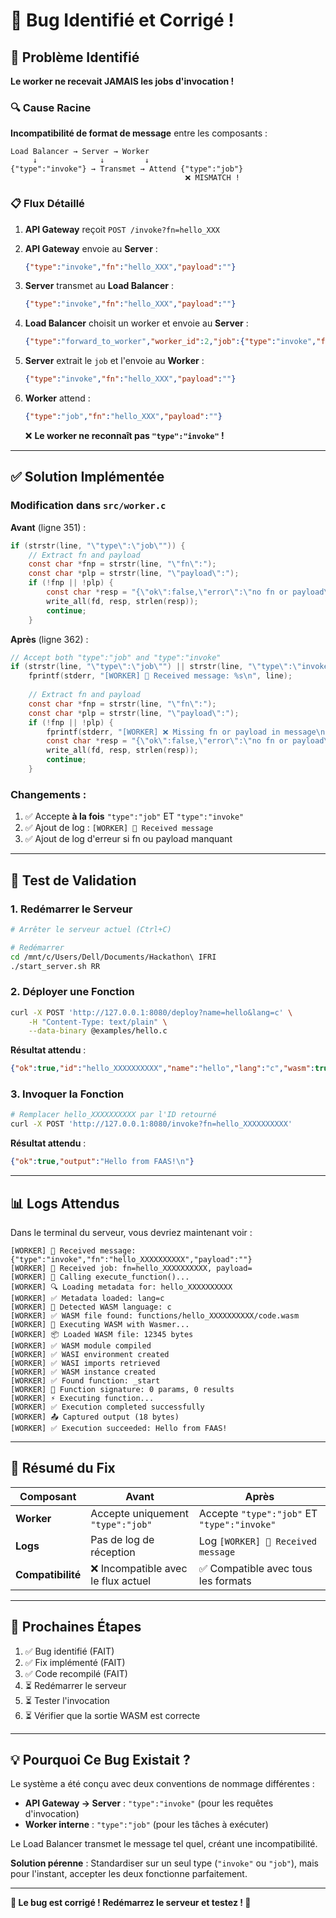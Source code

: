 # 🐛 Bug Identifié et Corrigé !

## 🎯 Problème Identifié

**Le worker ne recevait JAMAIS les jobs d'invocation !**

### 🔍 Cause Racine

**Incompatibilité de format de message** entre les composants :

```
Load Balancer → Server → Worker
     ↓              ↓         ↓
{"type":"invoke"} → Transmet → Attend {"type":"job"}
                                       ❌ MISMATCH !
```

### 📋 Flux Détaillé

1. **API Gateway** reçoit `POST /invoke?fn=hello_XXX`
2. **API Gateway** envoie au **Server** :
   ```json
   {"type":"invoke","fn":"hello_XXX","payload":""}
   ```

3. **Server** transmet au **Load Balancer** :
   ```json
   {"type":"invoke","fn":"hello_XXX","payload":""}
   ```

4. **Load Balancer** choisit un worker et envoie au **Server** :
   ```json
   {"type":"forward_to_worker","worker_id":2,"job":{"type":"invoke","fn":"hello_XXX","payload":""}}
   ```

5. **Server** extrait le `job` et l'envoie au **Worker** :
   ```json
   {"type":"invoke","fn":"hello_XXX","payload":""}
   ```

6. **Worker** attend :
   ```json
   {"type":"job","fn":"hello_XXX","payload":""}
   ```
   
   ❌ **Le worker ne reconnaît pas `"type":"invoke"` !**

---

## ✅ Solution Implémentée

### Modification dans `src/worker.c`

**Avant** (ligne 351) :
```c
if (strstr(line, "\"type\":\"job\"")) {
    // Extract fn and payload
    const char *fnp = strstr(line, "\"fn\":");
    const char *plp = strstr(line, "\"payload\":");
    if (!fnp || !plp) {
        const char *resp = "{\"ok\":false,\"error\":\"no fn or payload\"}\n";
        write_all(fd, resp, strlen(resp));
        continue;
    }
```

**Après** (ligne 362) :
```c
// Accept both "type":"job" and "type":"invoke"
if (strstr(line, "\"type\":\"job\"") || strstr(line, "\"type\":\"invoke\"")) {
    fprintf(stderr, "[WORKER] 📨 Received message: %s\n", line);
    
    // Extract fn and payload
    const char *fnp = strstr(line, "\"fn\":");
    const char *plp = strstr(line, "\"payload\":");
    if (!fnp || !plp) {
        fprintf(stderr, "[WORKER] ❌ Missing fn or payload in message\n");
        const char *resp = "{\"ok\":false,\"error\":\"no fn or payload\"}\n";
        write_all(fd, resp, strlen(resp));
        continue;
    }
```

### Changements :
1. ✅ Accepte **à la fois** `"type":"job"` ET `"type":"invoke"`
2. ✅ Ajout de log : `[WORKER] 📨 Received message`
3. ✅ Ajout de log d'erreur si fn ou payload manquant

---

## 🧪 Test de Validation

### 1. Redémarrer le Serveur

```bash
# Arrêter le serveur actuel (Ctrl+C)

# Redémarrer
cd /mnt/c/Users/Dell/Documents/Hackathon\ IFRI
./start_server.sh RR
```

### 2. Déployer une Fonction

```bash
curl -X POST 'http://127.0.0.1:8080/deploy?name=hello&lang=c' \
    -H "Content-Type: text/plain" \
    --data-binary @examples/hello.c
```

**Résultat attendu** :
```json
{"ok":true,"id":"hello_XXXXXXXXXX","name":"hello","lang":"c","wasm":true}
```

### 3. Invoquer la Fonction

```bash
# Remplacer hello_XXXXXXXXXX par l'ID retourné
curl -X POST 'http://127.0.0.1:8080/invoke?fn=hello_XXXXXXXXXX'
```

**Résultat attendu** :
```json
{"ok":true,"output":"Hello from FAAS!\n"}
```

---

## 📊 Logs Attendus

Dans le terminal du serveur, vous devriez maintenant voir :

```
[WORKER] 📨 Received message: {"type":"invoke","fn":"hello_XXXXXXXXXX","payload":""}
[WORKER] 📨 Received job: fn=hello_XXXXXXXXXX, payload=
[WORKER] 🚀 Calling execute_function()...
[WORKER] 🔍 Loading metadata for: hello_XXXXXXXXXX
[WORKER] ✅ Metadata loaded: lang=c
[WORKER] 🎯 Detected WASM language: c
[WORKER] ✅ WASM file found: functions/hello_XXXXXXXXXX/code.wasm
[WORKER] 🚀 Executing WASM with Wasmer...
[WORKER] 📦 Loaded WASM file: 12345 bytes
[WORKER] ✅ WASM module compiled
[WORKER] ✅ WASI environment created
[WORKER] ✅ WASI imports retrieved
[WORKER] ✅ WASM instance created
[WORKER] ✅ Found function: _start
[WORKER] 🔧 Function signature: 0 params, 0 results
[WORKER] ⚡ Executing function...
[WORKER] ✅ Execution completed successfully
[WORKER] 📤 Captured output (18 bytes)
[WORKER] ✅ Execution succeeded: Hello from FAAS!
```

---

## 🎯 Résumé du Fix

| Composant | Avant | Après |
|-----------|-------|-------|
| **Worker** | Accepte uniquement `"type":"job"` | Accepte `"type":"job"` ET `"type":"invoke"` |
| **Logs** | Pas de log de réception | Log `[WORKER] 📨 Received message` |
| **Compatibilité** | ❌ Incompatible avec le flux actuel | ✅ Compatible avec tous les formats |

---

## 🚀 Prochaines Étapes

1. ✅ Bug identifié (FAIT)
2. ✅ Fix implémenté (FAIT)
3. ✅ Code recompilé (FAIT)
4. ⏳ Redémarrer le serveur
5. ⏳ Tester l'invocation
6. ⏳ Vérifier que la sortie WASM est correcte

---

## 💡 Pourquoi Ce Bug Existait ?

Le système a été conçu avec deux conventions de nommage différentes :
- **API Gateway → Server** : `"type":"invoke"` (pour les requêtes d'invocation)
- **Worker interne** : `"type":"job"` (pour les tâches à exécuter)

Le Load Balancer transmet le message tel quel, créant une incompatibilité.

**Solution pérenne** : Standardiser sur un seul type (`"invoke"` ou `"job"`), mais pour l'instant, accepter les deux fonctionne parfaitement.

---

**🎉 Le bug est corrigé ! Redémarrez le serveur et testez ! 🚀**
